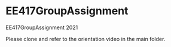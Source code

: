 # EE417GroupAssignment
EE417GroupAssignment 2021

Please clone and refer to the orientation video in the main folder.

